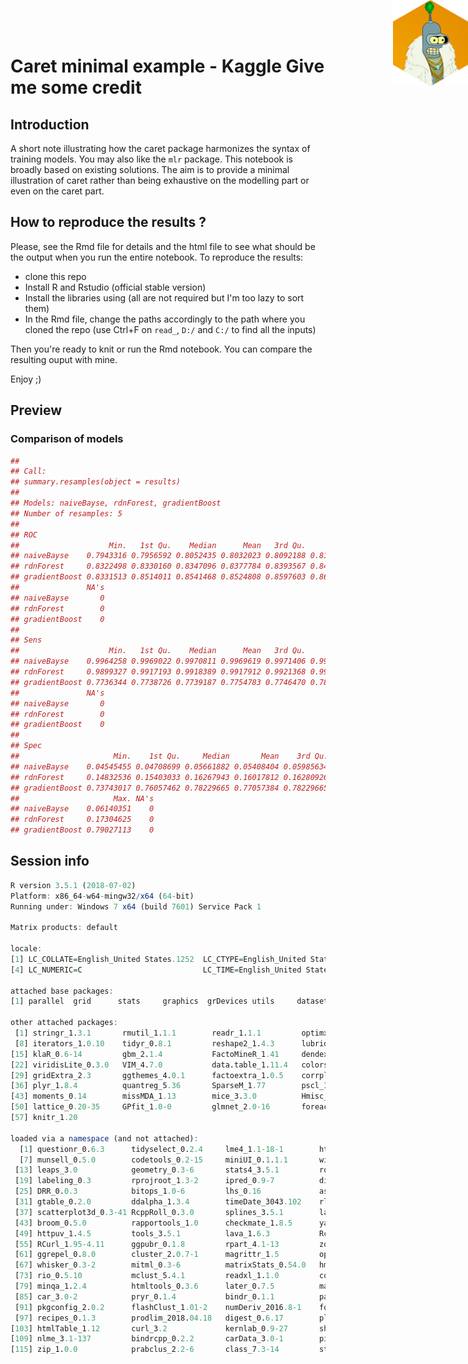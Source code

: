 <img src="sample_pic/bender_hex_mini.png" style="position:absolute;top:0px;right:0px;" width="120px" align="right" />

# Caret minimal example - Kaggle Give me some credit

## Introduction 

A short note illustrating how the caret package harmonizes the syntax of training models. You may also like the `mlr` package. This notebook is broadly based on existing solutions. The aim is to provide a minimal illustration of caret rather than being exhaustive on the modelling part or even on the caret part.

## How to reproduce the results ? 

Please, see the Rmd file for details and the html file to see what should be the output when you run the entire notebook. To reproduce the results:

 - clone this repo
 - Install R and Rstudio (official stable version)
 - Install the libraries using (all are not required but I'm too lazy to sort them)
 - In the Rmd file, change the paths accordingly to the path where you cloned the repo (use Ctrl+F on `read_`, `D:/` and `C:/` to find all the inputs)

Then you're ready to knit or run the Rmd notebook. You can compare the resulting ouput with mine.

Enjoy ;)


## Preview

### Comparison of models 

```r
## 
## Call:
## summary.resamples(object = results)
## 
## Models: naiveBayse, rdnForest, gradientBoost 
## Number of resamples: 5 
## 
## ROC 
##                    Min.   1st Qu.    Median      Mean   3rd Qu.      Max.
## naiveBayse    0.7943316 0.7956592 0.8052435 0.8032023 0.8092188 0.8115586
## rdnForest     0.8322498 0.8330160 0.8347096 0.8377784 0.8393567 0.8495599
## gradientBoost 0.8331513 0.8514011 0.8541468 0.8524808 0.8597603 0.8639444
##               NA's
## naiveBayse       0
## rdnForest        0
## gradientBoost    0
## 
## Sens 
##                    Min.   1st Qu.    Median      Mean   3rd Qu.      Max.
## naiveBayse    0.9964258 0.9969022 0.9970811 0.9969619 0.9971406 0.9972598
## rdnForest     0.9899327 0.9917193 0.9918389 0.9917912 0.9921368 0.9933282
## gradientBoost 0.7736344 0.7738726 0.7739187 0.7754783 0.7746470 0.7813189
##               NA's
## naiveBayse       0
## rdnForest        0
## gradientBoost    0
## 
## Spec 
##                     Min.    1st Qu.     Median       Mean    3rd Qu.
## naiveBayse    0.04545455 0.04708699 0.05661882 0.05408404 0.05985634
## rdnForest     0.14832536 0.15403033 0.16267943 0.16017812 0.16280926
## gradientBoost 0.73743017 0.76057462 0.78229665 0.77057384 0.78229665
##                     Max. NA's
## naiveBayse    0.06140351    0
## rdnForest     0.17304625    0
## gradientBoost 0.79027113    0
```




## Session info

```r
R version 3.5.1 (2018-07-02)
Platform: x86_64-w64-mingw32/x64 (64-bit)
Running under: Windows 7 x64 (build 7601) Service Pack 1

Matrix products: default

locale:
[1] LC_COLLATE=English_United States.1252  LC_CTYPE=English_United States.1252    LC_MONETARY=English_United States.1252
[4] LC_NUMERIC=C                           LC_TIME=English_United States.1252    

attached base packages:
[1] parallel  grid      stats     graphics  grDevices utils     datasets  methods   base     

other attached packages:
 [1] stringr_1.3.1       rmutil_1.1.1        readr_1.1.1         optimx_2018-7.10    nloptr_1.0.4        expm_0.999-3        doParallel_1.0.11  
 [8] iterators_1.0.10    tidyr_0.8.1         reshape2_1.4.3      lubridate_1.7.4     dplyr_0.7.6         randomForest_4.6-14 pROC_1.12.1        
[15] klaR_0.6-14         gbm_2.1.4           FactoMineR_1.41     dendextend_1.8.0    caret_6.0-80        wesanderson_0.3.6   viridis_0.5.1      
[22] viridisLite_0.3.0   VIM_4.7.0           data.table_1.11.4   colorspace_1.3-2    scales_1.0.0        RColorBrewer_1.1-2  igraph_1.2.2       
[29] gridExtra_2.3       ggthemes_4.0.1      factoextra_1.0.5    corrplot_0.84       summarytools_0.8.7  statmod_1.4.30      Rmisc_1.5          
[36] plyr_1.8.4          quantreg_5.36       SparseM_1.77        pscl_1.5.2          ppcor_1.1           MASS_7.3-50         normtest_1.1       
[43] moments_0.14        missMDA_1.13        mice_3.3.0          Hmisc_4.1-1         ggplot2_3.0.0       Formula_1.2-3       survival_2.42-3    
[50] lattice_0.20-35     GPfit_1.0-0         glmnet_2.0-16       foreach_1.4.4       Matrix_1.2-14       xtable_1.8-3        pander_0.6.2       
[57] knitr_1.20         

loaded via a namespace (and not attached):
  [1] questionr_0.6.3      tidyselect_0.2.4     lme4_1.1-18-1        htmlwidgets_1.2      combinat_0.0-8       trimcluster_0.1-2.1 
  [7] munsell_0.5.0        codetools_0.2-15     miniUI_0.1.1.1       withr_2.1.2          highr_0.7            rstudioapi_0.7      
 [13] leaps_3.0            geometry_0.3-6       stats4_3.5.1         robustbase_0.93-2    vcd_1.4-4            dimRed_0.1.0        
 [19] labeling_0.3         rprojroot_1.3-2      ipred_0.9-7          diptest_0.75-7       R6_2.2.2             flexmix_2.3-14      
 [25] DRR_0.0.3            bitops_1.0-6         lhs_0.16             assertthat_0.2.0     promises_1.0.1       nnet_7.3-12         
 [31] gtable_0.2.0         ddalpha_1.3.4        timeDate_3043.102    rlang_0.2.2          MatrixModels_0.4-1   CVST_0.2-2          
 [37] scatterplot3d_0.3-41 RcppRoll_0.3.0       splines_3.5.1        lazyeval_0.2.1       ModelMetrics_1.2.0   acepack_1.4.1       
 [43] broom_0.5.0          rapportools_1.0      checkmate_1.8.5      yaml_2.2.0           abind_1.4-5          backports_1.1.2     
 [49] httpuv_1.4.5         tools_3.5.1          lava_1.6.3           Rcpp_0.12.18         base64enc_0.1-3      purrr_0.2.5         
 [55] RCurl_1.95-4.11      ggpubr_0.1.8         rpart_4.1-13         zoo_1.8-3            sfsmisc_1.1-2        haven_1.1.2         
 [61] ggrepel_0.8.0        cluster_2.0.7-1      magrittr_1.5         openxlsx_4.1.0       lmtest_0.9-36        mvtnorm_1.0-8       
 [67] whisker_0.3-2        mitml_0.3-6          matrixStats_0.54.0   hms_0.4.2            mime_0.5             evaluate_0.11       
 [73] rio_0.5.10           mclust_5.4.1         readxl_1.1.0         compiler_3.5.1       tibble_1.4.2         crayon_1.3.4        
 [79] minqa_1.2.4          htmltools_0.3.6      later_0.7.5          magic_1.5-9          fpc_2.1-11.1         boot_1.3-20         
 [85] car_3.0-2            pryr_0.1.4           bindr_0.1.1          pan_1.6              gower_0.1.2          forcats_0.3.0       
 [91] pkgconfig_2.0.2      flashClust_1.01-2    numDeriv_2016.8-1    foreign_0.8-70       laeken_0.4.6         sp_1.3-1            
 [97] recipes_0.1.3        prodlim_2018.04.18   digest_0.6.17        pls_2.7-0            rmarkdown_1.10       cellranger_1.1.0    
[103] htmlTable_1.12       curl_3.2             kernlab_0.9-27       shiny_1.1.0          modeltools_0.2-22    jomo_2.6-4          
[109] nlme_3.1-137         bindrcpp_0.2.2       carData_3.0-1        pillar_1.3.0         DEoptimR_1.0-8       glue_1.3.0          
[115] zip_1.0.0            prabclus_2.2-6       class_7.3-14         stringi_1.1.7        latticeExtra_0.6-28  e1071_1.7-0         
```
